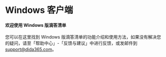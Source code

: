 # Windows 客户端

#### 欢迎使用 Windows 版滴答清单


您可以在这里找到 Windows 版滴答清单的功能介绍和使用方法，如果没有解决您的疑问，请至「帮助中心」-「反馈与建议」中进行反馈，或发邮件到 support@dida365.com。